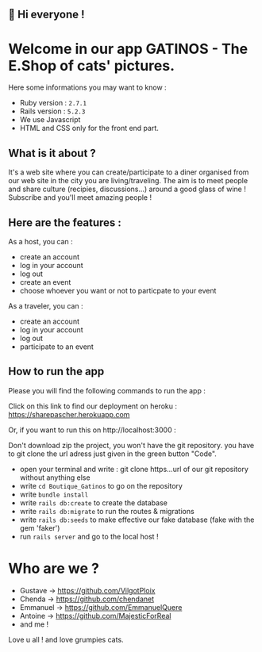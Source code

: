 ## 🔆 Hi everyone !

# Welcome in our app GATINOS - The E.Shop of cats' pictures.

Here some informations you may want to know :

* Ruby version : `2.7.1`
* Rails version : `5.2.3`
* We use Javascript
* HTML and CSS only for the front end part.

## What is it about ?

It's a web site where you can create/participate to a diner organised from our web site in the city you are living/traveling. The aim is to meet people and share culture (recipies, discussions...) around a good glass of wine ! 
Subscribe and you'll meet amazing people !


## Here are the features :
As a host, you can :
- create an account 
- log in your account
- log out
- create an event
- choose whoever you want or not to particpate to your event

As a traveler, you can :
- create an account 
- log in your account
- log out
- participate to an event

## How to run the app
Please you will find the following commands to run the app :

Click on this link to find our deployment on heroku : https://sharepascher.herokuapp.com

Or, if you want to run this on http://localhost:3000 :

Don't download zip the project, you won't have the git repository.
you have to git clone the url adress just given in the green button "Code".
- open your terminal and write : git clone https...url of our git repository without anything else
- write `cd Boutique_Gatinos` to go on the repository
- write `bundle install`
- write `rails db:create` to create the database
- write `rails db:migrate` to run the routes & migrations
- write `rails db:seeds` to make effective our fake database (fake with the gem 'faker')
- run `rails server` and go to the local host ! 

# Who are we ?
- Gustave -> https://github.com/VilgotPloix
- Chenda -> https://github.com/chendanet
- Emmanuel -> https://github.com/EmmanuelQuere
- Antoine -> https://github.com/MajesticForReal
- and me !

Love u all ! and love grumpies cats.
